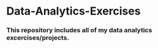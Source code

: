 # Data-Analytics-Exercises

### This repository includes all of my data analytics excercises/projects. 
